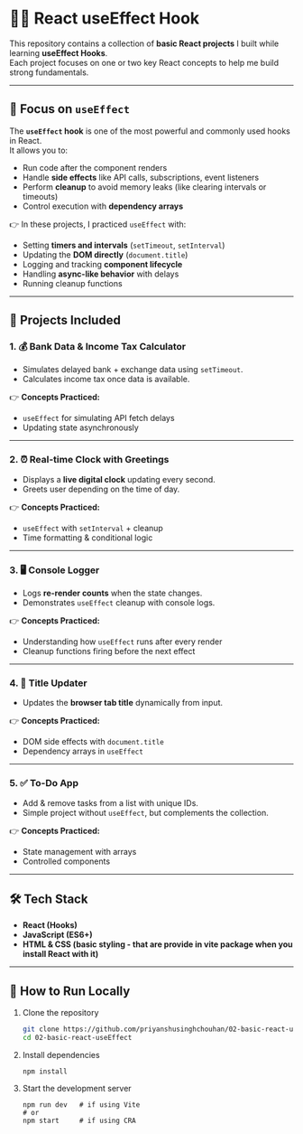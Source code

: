 # 🧑‍💻 React useEffect Hook 

This repository contains a collection of **basic React projects** I built while learning **useEffect Hooks**.  
Each project focuses on one or two key React concepts to help me build strong fundamentals.  

---

## 🌟 Focus on `useEffect`  

The **`useEffect` hook** is one of the most powerful and commonly used hooks in React.  
It allows you to:  
- Run code after the component renders  
- Handle **side effects** like API calls, subscriptions, event listeners  
- Perform **cleanup** to avoid memory leaks (like clearing intervals or timeouts)  
- Control execution with **dependency arrays**  

👉 In these projects, I practiced `useEffect` with:  
- Setting **timers and intervals** (`setTimeout`, `setInterval`)  
- Updating the **DOM directly** (`document.title`)  
- Logging and tracking **component lifecycle**  
- Handling **async-like behavior** with delays  
- Running cleanup functions  

---

## 📂 Projects Included  

### 1. 💰 Bank Data & Income Tax Calculator  
- Simulates delayed bank + exchange data using `setTimeout`.  
- Calculates income tax once data is available.  

👉 **Concepts Practiced:**  
- `useEffect` for simulating API fetch delays  
- Updating state asynchronously  

---

### 2. ⏰ Real-time Clock with Greetings  
- Displays a **live digital clock** updating every second.  
- Greets user depending on the time of day.  

👉 **Concepts Practiced:**  
- `useEffect` with `setInterval` + cleanup  
- Time formatting & conditional logic  

---

### 3. 🖥️ Console Logger  
- Logs **re-render counts** when the state changes.  
- Demonstrates `useEffect` cleanup with console logs.  

👉 **Concepts Practiced:**  
- Understanding how `useEffect` runs after every render  
- Cleanup functions firing before the next effect  

---

### 4. 📝 Title Updater  
- Updates the **browser tab title** dynamically from input.  

👉 **Concepts Practiced:**  
- DOM side effects with `document.title`  
- Dependency arrays in `useEffect`  

---

### 5. ✅ To-Do App  
- Add & remove tasks from a list with unique IDs.  
- Simple project without `useEffect`, but complements the collection.  

👉 **Concepts Practiced:**  
- State management with arrays  
- Controlled components  

---

## 🛠️ Tech Stack  
- **React (Hooks)**  
- **JavaScript (ES6+)**  
- **HTML & CSS (basic styling - that are provide in vite package when you install React with it)**  

---

## 🚀 How to Run Locally  

1. Clone the repository  
   ```bash
   git clone https://github.com/priyanshusinghchouhan/02-basic-react-useEffect.git
   cd 02-basic-react-useEffect
   ```

2. Install dependencies
   ```
   npm install
   ```

3. Start the development server
   ```
   npm run dev   # if using Vite
   # or
   npm start     # if using CRA
   ```
